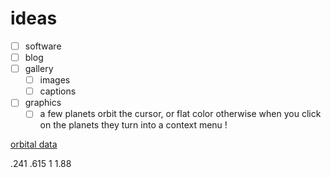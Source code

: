 # ideas

* [ ] software
* [ ] blog
* [ ] gallery
    * [ ] images
    * [ ] captions

* [ ] graphics
    * [ ] a few planets orbit the cursor, or flat color otherwise
        when you click on the planets they turn into a context menu !

[orbital data](https://nssdc.gsfc.nasa.gov/planetary/factsheet/planet_table_ratio.html)

.241
.615
1
1.88
